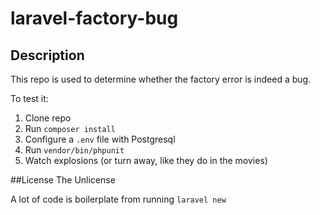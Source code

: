 # laravel-factory-bug

## Description
This repo is used to determine whether the factory error is indeed a bug.

To test it:
1. Clone repo
2. Run `composer install`
3. Configure a `.env` file with Postgresql
3. Run `vendor/bin/phpunit`
4. Watch explosions (or turn away, like they do in the movies)

##License
The Unlicense

A lot of code is boilerplate from running `laravel new`
